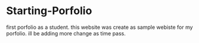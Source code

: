 # Starting-Porfolio
first porfolio as a student. 
this website was create as sample webiste for my porfolio. 
ill be adding more change as time pass.

